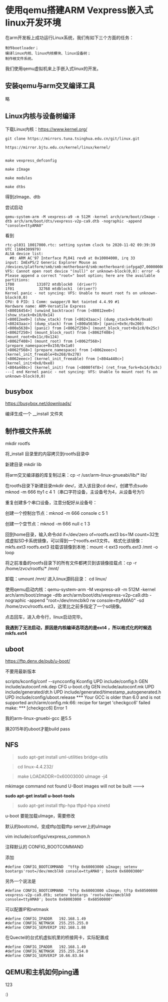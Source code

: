 使用qemu搭建ARM Vexpress嵌入式linux开发环境
============

在arm开发板上成功运行Linux系统，我们有如下三个方面的任务：

	制作bootloader；
	编译linux内核、linux内核模块、linux设备树；
	制作根文件系统。

我们使用qemu虚拟机来上手嵌入式linux的开发。

安装qemu与arm交叉编译工具
--------

略


Linux内核与设备树编译
--------


下载Linux内核：https://www.kernel.org/

	git clone https://mirrors.tuna.tsinghua.edu.cn/git/linux.git

	https://mirror.bjtu.edu.cn/kernel/linux/kernel/


	make vexpress_defconfig

	make zImage 

	make modules

	make dtbs

得到zImage、dtb

尝试启动

	qemu-system-arm -M vexpress-a9 -m 512M -kernel arch/arm/boot/zImage -dtb arch/arm/boot/dts/vexpress-v2p-ca9.dtb -nographic -append "console=ttyAMA0"


看到



	rtc-pl031 10017000.rtc: setting system clock to 2020-11-02 09:39:39 UTC (1604309979)
	ALSA device list:
	  #0: ARM AC'97 Interface PL041 rev0 at 0x10004000, irq 33
	input: ImExPS/2 Generic Explorer Mouse as /devices/platform/smb/smb:motherboard/smb:motherboard:iofpga@7,00000000/10007000.kmi/serio1/input/input2
	VFS: Cannot open root device "(null)" or unknown-block(0,0): error -6
	Please append a correct "root=" boot option; here are the available partitions:
	1f00          131072 mtdblock0  (driver?)
	1f01           32768 mtdblock1  (driver?)
	Kernel panic - not syncing: VFS: Unable to mount root fs on unknown-block(0,0)
	CPU: 0 PID: 1 Comm: swapper/0 Not tainted 4.4.99 #1
	Hardware name: ARM-Versatile Express
	[<80016454>] (unwind_backtrace) from [<80012ee0>] (show_stack+0x10/0x14)
	[<80012ee0>] (show_stack) from [<80243aac>] (dump_stack+0x94/0xa8)
	[<80243aac>] (dump_stack) from [<800a5638>] (panic+0x9c/0x200)
	[<800a5638>] (panic) from [<8062f250>] (mount_block_root+0x1c0/0x25c)
	[<8062f250>] (mount_block_root) from [<8062f408>] (mount_root+0x11c/0x124)
	[<8062f408>] (mount_root) from [<8062f568>] (prepare_namespace+0x158/0x1a0)
	[<8062f568>] (prepare_namespace) from [<8062eeec>] (kernel_init_freeable+0x268/0x278)
	[<8062eeec>] (kernel_init_freeable) from [<804a440c>] (kernel_init+0x8/0xe8)
	[<804a440c>] (kernel_init) from [<8000f4f8>] (ret_from_fork+0x14/0x3c)
	---[ end Kernel panic - not syncing: VFS: Unable to mount root fs on unknown-block(0,0)


busybox
------


https://busybox.net/downloads/

编译生成一个 __install 文件夹


制作根文件系统
----

mkdir rootfs

将_install 目录里的内容拷贝到rootfs目录中

新建目录 mkdir lib

将arm交叉编译器的库复制过来：cp -r /usr/arm-linux-gnueabi/lib/* lib/

在rootfs目录下新建目录mkdir dev/，进入该目录cd dev/，创建节点sudo mknod -m 666 tty1 c 4 1（串口字符设备，主设备号为4，从设备号为1）

重复创建多个串口设备，注意分配好从设备号：

创建一个控制台节点：mknod -m 666 console c 5 1

创建一个空节点：mknod -m 666 null c 1 3

回到home目录，输入命令dd if=/dev/zero of=rootfs.ext3 bs=1M count=32生成虚拟SD卡系统镜像，可以得到一个rootfs.ext3文件。
格式化该镜像：mkfs.ext3 rootfs.ext3
挂载该镜像到本地：mount -t ext3 rootfs.ext3 /mnt -o loop

将之前准备的rootfs目录下的所有文件都拷贝到该镜像挂载点：cp -r /home/zvcv/rootfs/* /mnt/

卸载：umount /mnt/
进入linux源码目录： cd linux/

使用qemu启动内核：qemu-system-arm -M vexpress-a9 -m 512M -kernel arch/arm/boot/zImage -dtb arch/arm/boot/dts/vexpress-v2p-ca9.dtb -nographic -append "root=/dev/mmcblk0 rw console=ttyAMA0" -sd /home/zvcv/rootfs.ext3，这里比之前多指定了一个sd镜像。

点击回车，进入命令行，linux启动完毕。

**我遇到了无法启动，原因是内核编译选项选的是ext4 ，所以格式化的时候选mkfs.ext4**


uboot
-----

https://ftp.denx.de/pub/u-boot/


不要用最新版本

scripts/kconfig/conf  --syncconfig Kconfig
  UPD     include/config.h
  GEN     include/autoconf.mk.dep
  CFG     u-boot.cfg
  GEN     include/autoconf.mk
  UPD     include/generated/dt.h
  UPD     include/generated/timestamp_autogenerated.h
  UPD     include/config/uboot.release
*** Your GCC is older than 6.0 and is not supported
arch/arm/config.mk:66: recipe for target 'checkgcc6' failed
make: *** [checkgcc6] Error 1

我的arm-linux-gnuebi-gcc 是5.5


换2015年的uboot才能build pass


NFS
----

>    sudo apt-get install uml-utilities bridge-utils

> cd linux-4.4.232/

> make LOADADDR=0x60003000 uImage -j4

mkimage command not found  U-Boot images will not be built --->

**sudo apt-get install u-boot-tools** 

> sudo apt-get install tftp-hpa tftpd-hpa xinetd


u-boot 要能加载uImage，需要修改

默认的bootcmd，变成tftp加载tftp server上的uImage

vim include/configs/vexpress_common.h

注释默认的 CONFIG_BOOTCOMMAND

添加 

	#define CONFIG_BOOTCOMMAND  "tftp 0x60003000 uImage; setenv bootargs'root=/dev/mmcblk0 console=ttyAMA0'; bootm 0x60003000"

另外一个说法是

	#define CONFIG_BOOTCOMMAND  "tftp 0x60003000 uImage; tftp 0x60500000 vexpress-v2p-ca9.dtb; setenv bootargs 'root=/dev/mmcblk0 console=ttyAMA0'; bootm 0x60003000 - 0x60500000"

可以配置IP和netmask

	#define CONFIG_IPADDR   192.168.1.49
	#define CONFIG_NETMASK  255.255.255.0
	#define CONFIG_SERVERIP 192.168.1.88

在Quectel的台式机虚拟机里的桥接网卡，实际配置成

	#define CONFIG_IPADDR   192.168.1.49
	#define CONFIG_NETMASK  255.255.254.0
	#define CONFIG_SERVERIP 10.66.83.84

QEMU和主机如何ping通
----

123







:)
